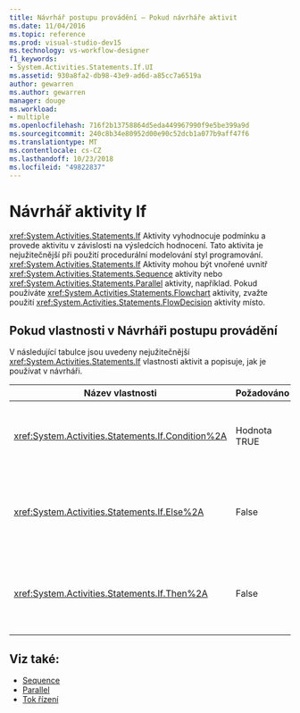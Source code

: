 ```yaml
---
title: Návrhář postupu provádění – Pokud návrháře aktivit
ms.date: 11/04/2016
ms.topic: reference
ms.prod: visual-studio-dev15
ms.technology: vs-workflow-designer
f1_keywords:
- System.Activities.Statements.If.UI
ms.assetid: 930a8fa2-db98-43e9-ad6d-a85cc7a6519a
author: gewarren
ms.author: gewarren
manager: douge
ms.workload:
- multiple
ms.openlocfilehash: 716f2b13758864d5eda449967990f9e5be399a9d
ms.sourcegitcommit: 240c8b34e80952d00e90c52dcb1a077b9aff47f6
ms.translationtype: MT
ms.contentlocale: cs-CZ
ms.lasthandoff: 10/23/2018
ms.locfileid: "49822837"
---
```

# <a name="if-activity-designer"></a>Návrhář aktivity If

<xref:System.Activities.Statements.If> Aktivity vyhodnocuje podmínku a provede aktivitu v závislosti na výsledcích hodnocení. Tato aktivita je nejužitečnější při použití procedurální modelování styl programování. <xref:System.Activities.Statements.If> Aktivity mohou být vnořené uvnitř <xref:System.Activities.Statements.Sequence> aktivity nebo <xref:System.Activities.Statements.Parallel> aktivity, například. Pokud používáte <xref:System.Activities.Statements.Flowchart> aktivity, zvažte použití <xref:System.Activities.Statements.FlowDecision> aktivity místo.

## <a name="if-properties-in-the-workflow-designer"></a>Pokud vlastnosti v Návrháři postupu provádění

V následující tabulce jsou uvedeny nejužitečnější <xref:System.Activities.Statements.If> vlastnosti aktivit a popisuje, jak je používat v návrháři.

|Název vlastnosti|Požadováno|Použití|
|-|--------------|-|
|<xref:System.Activities.Statements.If.Condition%2A>|Hodnota TRUE|Podmínka, která určuje, které podřízené aktivity ke spuštění. Chcete-li nastavit <xref:System.Activities.Statements.If.Condition%2A>, zadejte výraz jazyka Visual Basic v **podmínku** pole na **Pokud** aktivity návrháře nebo v mřížce vlastností.|
|<xref:System.Activities.Statements.If.Else%2A>|False|Aktivita spustit, když <xref:System.Activities.Statements.If.Condition%2A> je **false**. Přidat aktivitu, která provádí <xref:System.Activities.Statements.If.Else%2A> větev, přetáhněte aktivitu z **nástrojů** do **Else** pole na **Pokud** Návrhář aktivity s text nápovědy " Sem přetáhněte aktivitu".|
|<xref:System.Activities.Statements.If.Then%2A>|False|Aktivita spustit, když <xref:System.Activities.Statements.If.Condition%2A> je **true**. Přidat aktivitu, která provádí <xref:System.Activities.Statements.If.Then%2A> větev, přetáhněte aktivitu z **nástrojů** do **pak** pole na **Pokud** Návrhář aktivity s text nápovědy " Sem přetáhněte aktivitu".|

## <a name="see-also"></a>Viz také:

- [Sequence](../workflow-designer/sequence-activity-designer.md)
- [Parallel](../workflow-designer/parallel-activity-designer.md)
- [Tok řízení](../workflow-designer/control-flow-activity-designers.md)